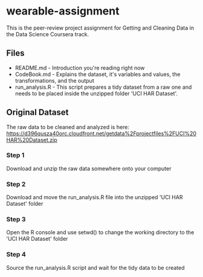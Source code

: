 # wearable-assignment
This is the peer-review project assignment for Getting and Cleaning Data in the Data Science Coursera track.

## Files
* README.md - Introduction you're reading right now
* CodeBook.md - Explains the dataset, it's variables and values, the transformations, and the output
* run_analysis.R - This script prepares a tidy dataset from a raw one and needs to be placed inside the unzipped folder 'UCI HAR Dataset'.

## Original Dataset
The raw data to be cleaned and analyzed is here: https://d396qusza40orc.cloudfront.net/getdata%2Fprojectfiles%2FUCI%20HAR%20Dataset.zip

### Step 1
Download and unzip the raw data somewhere onto your computer

### Step 2
Download and move the run_analysis.R file into the unzipped 'UCI HAR Dataset' folder

### Step 3
Open the R console and use setwd() to change the working directory to the 'UCI HAR Dataset' folder

### Step 4
Source the run_analysis.R script and wait for the tidy data to be created
